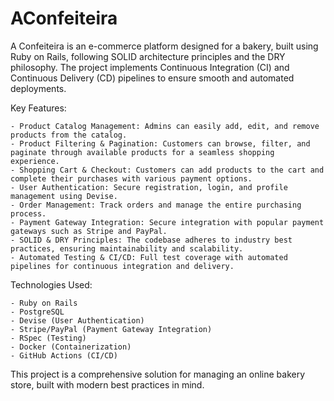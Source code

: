 # AConfeiteira
A Confeiteira is an e-commerce platform designed for a bakery, built using Ruby on Rails, following SOLID architecture principles and the DRY philosophy. The project implements Continuous Integration (CI) and Continuous Delivery (CD) pipelines to ensure smooth and automated deployments.

Key Features:

    - Product Catalog Management: Admins can easily add, edit, and remove products from the catalog.
    - Product Filtering & Pagination: Customers can browse, filter, and paginate through available products for a seamless shopping experience.
    - Shopping Cart & Checkout: Customers can add products to the cart and complete their purchases with various payment options.
    - User Authentication: Secure registration, login, and profile management using Devise.
    - Order Management: Track orders and manage the entire purchasing process.
    - Payment Gateway Integration: Secure integration with popular payment gateways such as Stripe and PayPal.
    - SOLID & DRY Principles: The codebase adheres to industry best practices, ensuring maintainability and scalability.
    - Automated Testing & CI/CD: Full test coverage with automated pipelines for continuous integration and delivery.

Technologies Used:

    - Ruby on Rails
    - PostgreSQL
    - Devise (User Authentication)
    - Stripe/PayPal (Payment Gateway Integration)
    - RSpec (Testing)
    - Docker (Containerization)
    - GitHub Actions (CI/CD)

This project is a comprehensive solution for managing an online bakery store, built with modern best practices in mind.
